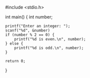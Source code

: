 #include <stdio.h>

int main() {
    int number;
    
    printf("Enter an integer: ");
    scanf("%d", &number)
    if (number % 2 == 0) {
        printf("%d is even.\n", number);
    } else {
        printf("%d is odd.\n", number);
    }

    return 0;
}
